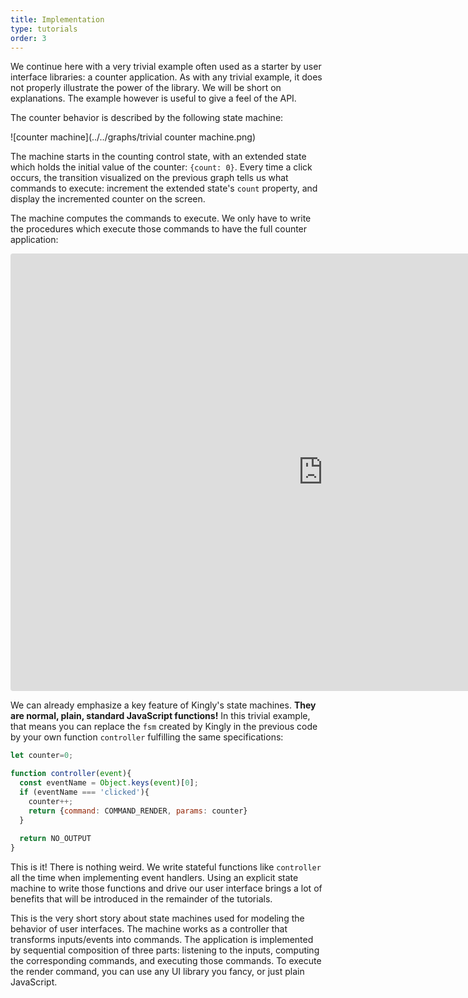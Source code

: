 ```yaml
---
title: Implementation
type: tutorials
order: 3
---
```


We continue here with a very trivial example often used as a starter by user interface libraries: a counter application. As with any trivial example, it does not properly illustrate the power of the library. We will be short on explanations. The example however is useful to give a feel of the API. 

The counter behavior is described by the following state machine:

![counter machine](../../graphs/trivial counter machine.png)

The machine starts in the counting control state, with an extended state which holds the initial value of the counter: `{count: 0}`. Every time a click occurs, the transition visualized on the previous graph tells us what commands to execute: increment the extended state's `count` property, and display the incremented counter on the screen.

The machine computes the commands to execute. We only have to write the procedures which execute those commands to have the full counter application: 

<iframe src="https://codesandbox.io/embed/w6x42521n7?fontsize=12&hidenavigation=1" title="Counter app" style="width:1000px; height:700px; border:0; border-radius: 4px; overflow:hidden;" sandbox="allow-modals allow-forms allow-popups allow-scripts allow-same-origin"></iframe>

We can already emphasize a key feature of Kingly's state machines. **They are normal, plain, standard JavaScript functions!** In this trivial example, that means you can replace the `fsm` created by Kingly in the previous code by your own function `controller` fulfilling the same specifications:

```js
let counter=0;

function controller(event){
  const eventName = Object.keys(event)[0];
  if (eventName === 'clicked'){
    counter++;
    return {command: COMMAND_RENDER, params: counter}
  }
  
  return NO_OUTPUT
}
```

This is it! There is nothing weird. We write stateful functions like `controller` all the time when implementing event handlers. Using an explicit state machine to write those functions and drive our user interface brings a lot of benefits that will be introduced in the remainder of the tutorials. 

This is the very short story about state machines used for modeling the behavior of user interfaces. The machine works as a controller that transforms inputs/events into commands. The application is implemented by sequential composition of three parts: listening to the inputs, computing the corresponding commands, and executing those commands. To execute the render command, you can use any UI library you fancy, or just plain JavaScript.
